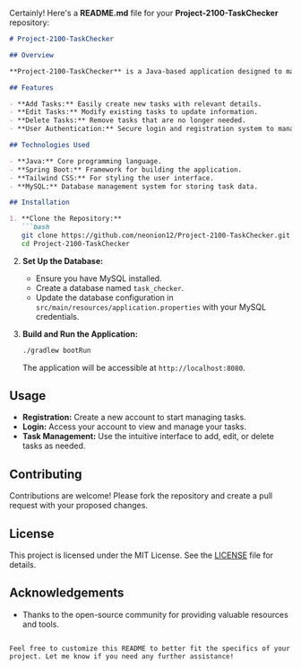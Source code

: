 Certainly! Here's a **README.md** file for your **Project-2100-TaskChecker** repository:

```markdown
# Project-2100-TaskChecker

## Overview

**Project-2100-TaskChecker** is a Java-based application designed to manage and track tasks efficiently. Built with a focus on simplicity and functionality, it allows users to add, edit, and delete tasks seamlessly.

## Features

- **Add Tasks:** Easily create new tasks with relevant details.
- **Edit Tasks:** Modify existing tasks to update information.
- **Delete Tasks:** Remove tasks that are no longer needed.
- **User Authentication:** Secure login and registration system to manage user access.

## Technologies Used

- **Java:** Core programming language.
- **Spring Boot:** Framework for building the application.
- **Tailwind CSS:** For styling the user interface.
- **MySQL:** Database management system for storing task data.

## Installation

1. **Clone the Repository:**
   ```bash
   git clone https://github.com/neonion12/Project-2100-TaskChecker.git
   cd Project-2100-TaskChecker
   ```

2. **Set Up the Database:**
   - Ensure you have MySQL installed.
   - Create a database named `task_checker`.
   - Update the database configuration in `src/main/resources/application.properties` with your MySQL credentials.

3. **Build and Run the Application:**
   ```bash
   ./gradlew bootRun
   ```

   The application will be accessible at `http://localhost:8080`.

## Usage

- **Registration:** Create a new account to start managing tasks.
- **Login:** Access your account to view and manage your tasks.
- **Task Management:** Use the intuitive interface to add, edit, or delete tasks as needed.

## Contributing

Contributions are welcome! Please fork the repository and create a pull request with your proposed changes.

## License

This project is licensed under the MIT License. See the [LICENSE](LICENSE) file for details.

## Acknowledgements

- Thanks to the open-source community for providing valuable resources and tools.
```

Feel free to customize this README to better fit the specifics of your project. Let me know if you need any further assistance! 
